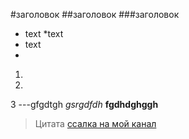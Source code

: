 #заголовок
##заголовок
###заголовок
* text
*text
*   text
*                   
1.
2.
3
---gfgdtgh
_gsrgdfdh_
__fgdhdghggh__
>Цитата
[ссалка на мой канал](https://stepik.org/lesson/671975/step/2?unit=670214)
